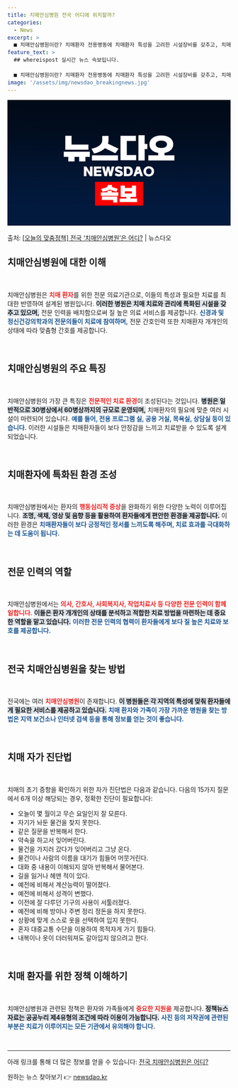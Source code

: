 ```yaml
---
title: 치매안심병원 전국 어디에 위치할까?
categories:
  - News
excerpt: >
  ■ 치매안심병원이란? 치매환자 전용병동에 치매환자 특성을 고려한 시설장비를 갖추고, 치매 치료관리에 전문성이…
feature_text: >
  ## whereispost 실시간 뉴스 속보입니다.

  ■ 치매안심병원이란? 치매환자 전용병동에 치매환자 특성을 고려한 시설장비를 갖추고, 치매 치료관리에 전문성이…
image: '/assets/img/newsdao_breakingnews.jpg'
---
```


![뉴스다오 속보](/assets/img/newsdao_breakingnews.jpg)

<p>출처: <a href="https://newsdao.kr/2902" rel="dofollow">[오늘의 맞춤정책] 전국 ‘치매안심병원’은 어디?</a> | 뉴스다오</p>

<h2 data-ke-size="size26">치매안심병원에 대한 이해</h2>

<p data-ke-size="size16">&nbsp;</p>

치매안심병원은 <b><span style="color: #ee2323;">치매 환자</span></b>를 위한 전문 의료기관으로, 이들의 특성과 필요한 치료를 최대한 반영하여 설계된 병원입니다. <b><span style="background-color: #21538527;">이러한 병원은 치매 치료와 관리에 특화된 시설을 갖추고 있으며,</span></b> 전문 인력을 배치함으로써 질 높은 의료 서비스를 제공합니다. <b><span style="color: #1a5490;">신경과 및 정신건강의학과의 전문의들이 치료에 참여하며,</span></b> 전문 간호인력 또한 치매환자 개개인의 상태에 따라 맞춤형 간호를 제공합니다. 

<p data-ke-size="size16">&nbsp;</p>

<h2 data-ke-size="size26">치매안심병원의 주요 특징</h2>

<p data-ke-size="size16">&nbsp;</p>

치매안심병원의 가장 큰 특징은 <b><span style="color: #ee2323;">전문적인 치료 환경</span></b>이 조성된다는 것입니다. <b><span style="background-color: #21538527;">병원은 일반적으로 30병상에서 60병상까지의 규모로 운영되며,</span></b> 치매환자의 필요에 맞춘 여러 시설이 마련되어 있습니다. <b><span style="color: #1a5490;">예를 들어, 전용 프로그램 실, 공용 거실, 목욕실, 상담실 등이 있습니다.</span></b> 이러한 시설들은 치매환자들이 보다 안정감을 느끼고 치료받을 수 있도록 설계되었습니다.

<p data-ke-size="size16">&nbsp;</p>

<h2 data-ke-size="size26">치매환자에 특화된 환경 조성</h2>

<p data-ke-size="size16">&nbsp;</p>

치매안심병원에서는 환자의 <b><span style="color: #ee2323;">행동심리적 증상</span></b>을 완화하기 위한 다양한 노력이 이루어집니다. <b><span style="background-color: #21538527;">조명, 색채, 영상 및 음향 등을 활용하여 환자들에게 편안한 환경을 제공합니다.</span></b> 이러한 환경은 <b><span style="color: #1a5490;">치매환자들이 보다 긍정적인 정서를 느끼도록 해주며, 치료 효과를 극대화하는 데 도움이 됩니다.</span></b> 

<p data-ke-size="size16">&nbsp;</p>

<h2 data-ke-size="size26">전문 인력의 역할</h2>

<p data-ke-size="size16">&nbsp;</p>

치매안심병원에서는 <b><span style="color: #ee2323;">의사, 간호사, 사회복지사, 작업치료사 등 다양한 전문 인력이 함께 일합니다.</span></b> <b><span style="background-color: #21538527;">이들은 환자 개개인의 상태를 분석하고 적합한 치료 방법을 마련하는 데 중요한 역할을 맡고 있습니다.</span></b> <b><span style="color: #1a5490;">이러한 전문 인력의 협력이 환자들에게 보다 질 높은 치료와 보호를 제공합니다.</span></b> 

<p data-ke-size="size16">&nbsp;</p>

<h2 data-ke-size="size26">전국 치매안심병원을 찾는 방법</h2>

<p data-ke-size="size16">&nbsp;</p>

전국에는 여러 <b><span style="color: #ee2323;">치매안심병원</span></b>이 존재합니다. <b><span style="background-color: #21538527;">이 병원들은 각 지역의 특성에 맞춰 환자들에게 필요한 서비스를 제공하고 있습니다.</span></b> <b><span style="color: #1a5490;">치매 환자와 가족이 가장 가까운 병원을 찾는 방법은 지역 보건소나 인터넷 검색 등을 통해 정보를 얻는 것이 좋습니다.</span></b> 

<p data-ke-size="size16">&nbsp;</p>

<h2 data-ke-size="size26">치매 자가 진단법</h2>

<p data-ke-size="size16">&nbsp;</p>

치매의 초기 증항을 확인하기 위한 자가 진단법은 다음과 같습니다. 다음의 15가지 질문에서 6개 이상 해당되는 경우, 정확한 진단이 필요합니다:

<ul>
<li>오늘이 몇 월이고 무슨 요일인지 잘 모른다.</li>
<li>자기가 놔둔 물건을 찾지 못한다.</li>
<li>같은 질문을 반복해서 한다.</li>
<li>약속을 하고서 잊어버린다.</li>
<li>물건을 가지러 갔다가 잊어버리고 그냥 온다.</li>
<li>물건이나 사람의 이름을 대기가 힘들어 머뭇거린다.</li>
<li>대화 중 내용이 이해되지 않아 반복해서 물어본다.</li>
<li>길을 잃거나 헤맨 적이 있다.</li>
<li>예전에 비해서 계산능력이 떨어졌다.</li>
<li>예전에 비해서 성격이 변했다.</li>
<li>이전에 잘 다루던 기구의 사용이 서툴러졌다.</li>
<li>예전에 비해 방이나 주변 정리 정돈을 하지 못한다.</li>
<li>상황에 맞게 스스로 옷을 선택하여 입지 못한다.</li>
<li>혼자 대중교통 수단을 이용하여 목적자게 가기 힘들다.</li>
<li>내복이나 옷이 더러워져도 갈아입지 않으려고 한다.</li>
</ul>

<p data-ke-size="size16">&nbsp;</p>

<h2 data-ke-size="size26">치매 환자를 위한 정책 이해하기</h2>

<p data-ke-size="size16">&nbsp;</p>

치매안심병원과 관련된 정책은 환자와 가족들에게 <b><span style="color: #ee2323;">중요한 지원을</span></b> 제공합니다. <b><span style="background-color: #21538527;">정책뉴스 자료는 공공누리 제4유형의 조건에 따라 이용이 가능합니다.</span></b> <b><span style="color: #1a5490;">사진 등의 저작권에 관련된 부분은 치료가 이루어지는 모든 기관에서 유의해야 합니다.</span></b> 

<p data-ke-size="size16">&nbsp;</p>

<hr>

아래 링크를 통해 더 많은 정보를 얻을 수 있습니다: [전국 치매안심병원은 어디?](https://newsdao.kr/2902) 

원하는 뉴스 찾아보기 👉 <a href="https://newsdao.kr" rel="dofollow">newsdao.kr</a>



